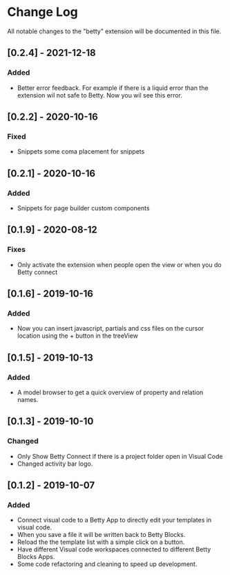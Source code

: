 # Change Log

All notable changes to the "betty" extension will be documented in this file.

## [0.2.4] - 2021-12-18

### Added

- Better error feedback. For example if there is a liquid error than the extension wil not safe to Betty. Now you wil see this error.

## [0.2.2] - 2020-10-16

### Fixed

- Snippets some coma placement for snippets

## [0.2.1] - 2020-10-16

### Added

- Snippets for page builder custom components

## [0.1.9] - 2020-08-12

### Fixes

- Only activate the extension when people open the view or when you do Betty connect

## [0.1.6] - 2019-10-16

### Added

- Now you can insert javascript, partials and css files on the cursor location using the + button in the treeView

## [0.1.5] - 2019-10-13

### Added

- A model browser to get a quick overview of property and relation names.

## [0.1.3] - 2019-10-10

### Changed

- Only Show Betty Connect if there is a project folder open in Visual Code
- Changed activity bar logo.

## [0.1.2] - 2019-10-07

### Added

- Connect visual code to a Betty App to directly edit your templates in visual code.
- When you save a file it will be written back to Betty Blocks.
- Reload the the template list with a simple click on a button.
- Have different Visual code workspaces connected to different Betty Blocks Apps.
- Some code refactoring and cleaning to speed up development.
